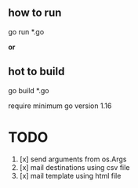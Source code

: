 ## how to run 

go run *.go

**or**

## hot to build

go build *.go


require minimum go version 1.16 

# TODO
1. [x] send arguments from os.Args
2. [x] mail destinations using csv file
3. [x] mail template using html file
